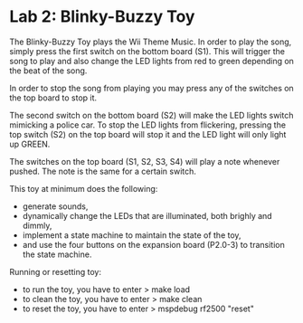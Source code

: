 # Lab 2: Blinky-Buzzy Toy

The Blinky-Buzzy Toy plays the Wii Theme Music. In order to play the song,
simply press the first switch on the bottom board (S1). This will trigger the
song to play and also change the LED lights from red to green depending on the
beat of the song.

In order to stop the song from playing you may press any of the switches on
the top board to stop it.

The second switch on the bottom board (S2) will make the LED lights switch
mimicking a police car. To stop the LED lights from flickering, pressing the
top switch (S2) on the top board will stop it and the LED light will only
light up GREEN.

The switches on the top board (S1, S2, S3, S4) will play a note whenever
pushed. The note is the same for a certain switch. 

This toy at minimum does the following:

* generate sounds,
* dynamically change the LEDs that are illuminated, both brighly and dimmly,
* implement a state machine to maintain the state of the toy,
* and use the four buttons on the expansion board (P2.0-3) to transition the state machine.

Running or resetting toy:

* to run the toy, you have to enter           > make load
* to clean the toy, you have to enter         > make clean
* to reset the toy, you have to enter         > mspdebug rf2500 "reset"
